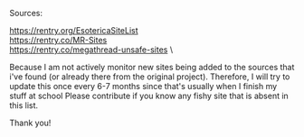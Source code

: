 Sources:

https://rentry.org/EsotericaSiteList \
https://rentry.co/MR-Sites \
https://rentry.co/megathread-unsafe-sites \

Because I am not actively monitor new sites being added to the sources that i've found (or already there from the original project). Therefore, I will try to update this once every 6-7 months since that's usually when I finish my stuff at school
Please contribute if you know any fishy site that is absent in this list.

Thank you!
